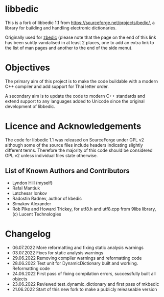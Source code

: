 # libbedic

This is a fork of libbedic 1.1 from https://sourceforge.net/projects/bedic/,
a library for building and handling electronic dictionaries.

Originally used for [zbedic](http://bedic.sourceforge.net/) (please note that
the page on the end of this link has been subtly vandalised in at least 2 places, one
to add an extra link to the list of man pages and another to the end of the side menu).

# Objectives

The primary aim of this project is to make the code buildable with a modern C++ compiler
and add support for Thai letter order.

A secondary aim is to update the code to modern C++ standards and extend support
to any languages added to Unicode since the original development of libbedic.

# Licence and Acknowledgements

The code for libbedic 1.1 was released on SourceForge under GPL v2 although some of the source
files include headers indicating slightly different terms. Therefore the majority
of this code should be considered GPL v2 unless individual files state otherwise.

## List of Known Authors and Contributors 

* Lyndon Hill (myself)
* Rafal Mantiuk
* Latchesar Ionkov
* Radostin Radnev, author of kbedic
* Simakov Alexander
* Rob Pike and Howard Trickey, for utf8.h and utf8.cpp from 9libs library, (c) Lucent Technologies

# Changelog

- 06.07.2022  More reformatting and fixing static analysis warnings
- 03.07.2022  Fixes for static analysis warnings
- 29.06.2022  Removing compiler warnings and reformatting code
- 28.06.2022  Test unit for DynamicDictionary built and working. Reformatting code
- 24.06.2022  First pass of fixing compilation errors, successfully built all objects
- 23.06.2022  Reviewed test_dynamic_dictionary and first pass of mkbedic
- 21.06.2022  Start of this new fork to make a publicly releaseable version
